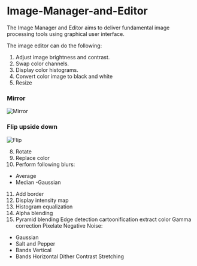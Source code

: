 # Image-Manager-and-Editor

The Image Manager and Editor aims to deliver fundamental image processing tools using graphical user interface.

The image editor can do the following:
1. Adjust image brightness and contrast.
2. Swap color channels.
3. Display color histograms.
4. Convert color image to black and white
5. Resize
### Mirror

![Mirror](https://github.com/muhammadalics/Image-Manager-and-Editor/blob/main/Images%20for%20ReadMe/mirror.gif)

### Flip upside down
![Flip](https://github.com/muhammadalics/Image-Manager-and-Editor/blob/main/Images%20for%20ReadMe/flip.gif)

8. Rotate
9. Replace color
10. Perform following blurs:
  - Average
  - Median
  -Gaussian
11. Add border
12. Display intensity map
13. Histogram equalization
14. Alpha blending
15. Pyramid blending
Edge detection
cartoonification
extract color
Gamma correction
Pixelate
Negative
Noise:
  - Gaussian
  - Salt and Pepper
  - Bands Vertical
  - Bands Horizontal
Dither
Contrast Stretching

